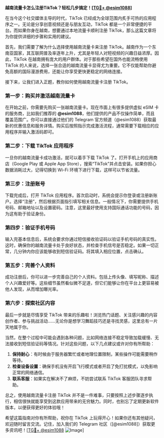 **越南流量卡怎么注册TikTok？轻松几步搞定！[[TG💪+ @esim1088](https://t.me/s/esim1088)]**

在当今这个社交媒体主导的时代，TikTok 已经成为全球范围内炙手可热的应用程序之一。无论是分享创意视频还是与朋友互动，TikTok 都是一个非常便捷的平台。而如果你身在越南，想要通过本地流量卡顺利注册 TikTok，那么这篇文章将为你提供详细的步骤和实用的建议。

首先，我们需要了解为什么选择使用越南流量卡来注册 TikTok。越南作为一个东南亚国家，其互联网普及率逐年上升，尤其是年轻人对短视频的兴趣日益浓厚。因此，TikTok 在越南拥有庞大的用户群体。对于那些希望在国外也能流畅使用 TikTok 的人来说，选择一张合适的越南流量卡显得尤为重要。它不仅能帮助你避免高额的国际漫游费用，还能让你享受更快更稳定的网络连接。

接下来，让我们进入正题，教你如何使用越南流量卡注册 TikTok。

### 第一步：购买并激活越南流量卡

在开始之前，你需要先购买一张越南流量卡。现在市面上有很多提供虚拟 eSIM 卡的服务商，比如我们推荐的 **@esim1088**，他们提供的产品不仅操作简单，而且覆盖范围广。你可以直接通过他们的 Telegram 官方频道（@esim1088）获取最新的优惠信息和服务详情。购买后按照指示完成激活流程，通常需要下载相应的应用程序并输入激活码即可。

### 第二步：下载 TikTok 应用程序

一旦你的越南流量卡成功激活，就可以着手下载 TikTok 了。打开手机上的应用商店（Google Play 或 Apple App Store），搜索“TikTok”并点击安装。如果你担心数据消耗过大，记得切换到 Wi-Fi 环境下进行下载，这样可以节省流量。

### 第三步：注册账号

下载完成后，打开 TikTok 应用程序。首次启动时，系统会提示你登录或注册新账户。选择“注册”，然后根据页面指引填写相关信息。一般情况下，你需要提供手机号码、邮箱地址以及设置密码。注意，这里最好使用支持国际通话功能的号码，因为这有助于验证身份。

### 第四步：验证手机号码

输入完基本信息后，系统会要求你通过短信接收验证码以验证手机号码的真实性。这时，确保你的越南流量卡处于良好状态，并检查手机信号是否稳定。如果一切正常，几分钟内你应该能够收到短信验证码。将其填入相应位置，点击确认。

### 第五步：完善个人资料

成功注册后，你可以进一步完善自己的个人资料。包括上传头像、填写昵称、描述个人兴趣爱好等。这些细节虽然看似微不足道，但它们能够让你在平台上更容易被他人发现，从而增加曝光率。

### 第六步：探索社区内容

最后一步就是尽情享受 TikTok 带来的乐趣啦！浏览热门话题、关注感兴趣的内容创作者、参与挑战活动……无论你是想学习舞蹈技巧还是寻找灵感，这里总有一片天地属于你。

当然，在整个过程中可能会遇到各种问题，比如网络连接不稳定导致加载缓慢、无法接收到短信验证码等情况。针对这些问题，以下几点建议或许对你有所帮助：

1. **保持耐心**：有时候由于服务器繁忙或者地理位置限制，某些操作可能需要稍作等待。
2. **检查设备设置**：确保手机没有开启飞行模式或者开启了免打扰模式，以免影响正常的网络通信。
3. **联系客服**：如果实在解决不了麻烦，不妨尝试联系 TikTok 客服团队寻求帮助。

总之，使用越南流量卡注册 TikTok 并不是一件难事，只要按照上述步骤逐步执行，相信很快就能享受到这款应用带来的无穷魅力。同时，也别忘了定期更新软件版本，以便获得更好的体验哦！

希望这篇指南对你有所帮助，祝你在 TikTok 上玩得开心！如果你还有其他疑问，欢迎随时留言交流。记住，加入我们的 Telegram 社区（[@esim1088]）获取更多资讯吧！[[TG💪+ @esim1088](https://t.me/s/esim1088) ![Image](https://i.postimg.cc/4NQfJmqS/Snipaste-2025-05-13-00-14-12.png)]